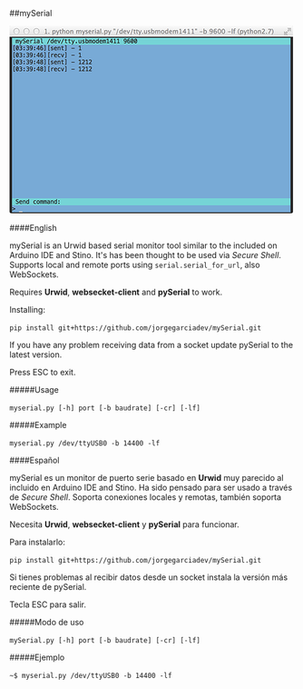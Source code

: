 ##mySerial

![captura.png](https://raw.githubusercontent.com/jorgegarciadev/mySerial/master/captura.png)

####English

mySerial is an Urwid based serial monitor tool similar to the included on Arduino IDE and Stino. It's has been thought to be used via *Secure Shell*. Supports local and remote ports using ```serial.serial_for_url```, also WebSockets.

Requires **Urwid**, **websecket-client** and **pySerial** to work.

Installing:

```pip install git+https://github.com/jorgegarciadev/mySerial.git```



If you have any problem receiving data from a socket update pySerial to the latest version.

Press ESC to exit.

#####Usage

```myserial.py [-h] port [-b baudrate] [-cr] [-lf]```

#####Example

```myserial.py /dev/ttyUSB0 -b 14400 -lf```


####Español

mySerial es un monitor de puerto serie basado en **Urwid** muy parecido al incluido en Arduino IDE and Stino. Ha sido pensado para ser usado a través de *Secure Shell*. Soporta conexiones locales y remotas, también soporta WebSockets.

Necesita **Urwid**, **websecket-client** y **pySerial** para funcionar.

Para instalarlo:

```pip install git+https://github.com/jorgegarciadev/mySerial.git```


Si tienes problemas al recibir datos desde un socket instala la versión más reciente de pySerial.

Tecla ESC para salir.

#####Modo de uso

```mySerial.py [-h] port [-b baudrate] [-cr] [-lf]```

#####Ejemplo

```~$ myserial.py /dev/ttyUSB0 -b 14400 -lf```